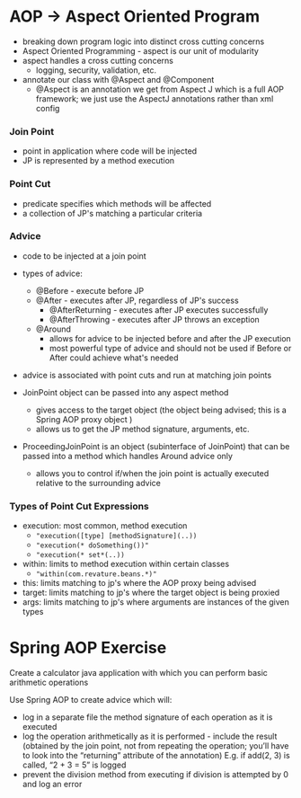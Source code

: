 # AOP -> Aspect Oriented Program
- breaking down program logic into distinct cross cutting concerns
- Aspect Oriented Programming - aspect is our unit of modularity
- aspect handles a cross cutting concerns
    - logging, security, validation, etc.
- annotate our class with @Aspect and @Component
    - @Aspect is an annotation we get from Aspect J which is a full AOP framework; we just use the AspectJ annotations rather than xml config

### Join Point 
- point in application where code will be injected
- JP is represented by a method execution 

### Point Cut
- predicate specifies which methods will be affected
- a collection of JP's matching a particular criteria

### Advice 
- code to be injected at a join point
- types of advice:
    - @Before - execute before JP
    - @After - executes after JP, regardless of JP's success
        - @AfterReturning - executes after JP executes successfully
        - @AfterThrowing - executes after JP throws an exception
    - @Around
        - allows for advice to be injected before and after the JP execution
        - most powerful type of advice and should not be used if Before or After could achieve what's needed

- advice is associated with point cuts and run at matching join points
- JoinPoint object can be passed into any aspect method
    - gives access to the target object (the object being advised; this is a Spring AOP proxy object )
    - allows us to get the JP method signature, arguments, etc.
- ProceedingJoinPoint is an object (subinterface of JoinPoint) that can be passed into a method which handles Around advice only
    - allows you to control if/when the join point is actually executed relative to the surrounding advice

### Types of Point Cut Expressions
- execution: most common, method execution 
    - ```"execution([type] [methodSignature](..))```
    - ```"execution(* doSomething())"```
    - ```"execution(* set*(..))```
- within: limits to method execution within certain classes
    - ```"within(com.revature.beans.*)"```
- this: limits matching to jp's where the AOP proxy being advised
- target: limits matching to jp's where the target object is being proxied 
- args: limits matching to jp's where arguments are instances of the given types


# Spring AOP Exercise

Create a calculator java application with which you can perform basic arithmetic operations

Use Spring AOP to create advice which will:
- log in a separate file the method signature of each operation as it is executed
- log the operation arithmetically as it is performed - include the result (obtained by the join point, not from repeating the operation; you’ll have to look into the “returning” attribute of the annotation)
E.g. if add(2, 3) is called, “2 + 3 = 5” is logged
- prevent the division method from executing if division is attempted by 0 and log an error
